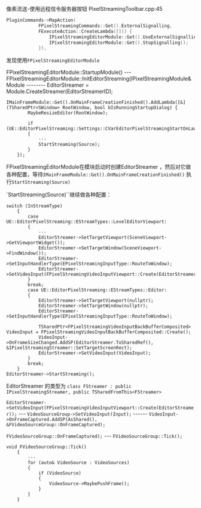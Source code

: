 像素流送-使用远程信令服务器按钮
PixelStreamingToolbar.cpp:45

```cpp
PluginCommands->MapAction(
			FPixelStreamingCommands::Get().ExternalSignalling,
			FExecuteAction::CreateLambda([]() {
				IPixelStreamingEditorModule::Get().UseExternalSignallingServer(!IPixelStreamingEditorModule::Get().UseExternalSignallingServer());
				IPixelStreamingEditorModule::Get().StopSignalling();
			}),
```

发现使用`FPixelStreamingEditorModule`

FPixelStreamingEditorModule::StartupModule()
--- FPixelStreamingEditorModule::InitEditorStreaming(IPixelStreamingModule& Module
-------- EditorStreamer = Module.CreateStreamer(EditorStreamerID);

```
IMainFrameModule::Get().OnMainFrameCreationFinished().AddLambda([&](TSharedPtr<SWindow> RootWindow, bool bIsRunningStartupDialog) {
		MaybeResizeEditor(RootWindow);

		if (UE::EditorPixelStreaming::Settings::CVarEditorPixelStreamingStartOnLaunch.GetValueOnAnyThread())
		{
			···
			StartStreaming(Source);
		}
	});
```

FPixelStreamingEditorModule在模块启动时创建EditorStreamer ，然后对它做各种配置，等待`IMainFrameModule::Get().OnMainFrameCreationFinished()` 执行`StartStreaming(Source)`

`StartStreaming(Source)``继续做各种配置：

```
switch (InStreamType)
	{
		case UE::EditorPixelStreaming::EStreamTypes::LevelEditorViewport:
		{
			···
			EditorStreamer->SetTargetViewport(SceneViewport->GetViewportWidget());
			EditorStreamer->SetTargetWindow(SceneViewport->FindWindow());
			EditorStreamer->SetInputHandlerType(EPixelStreamingInputType::RouteToWindow);
			EditorStreamer->SetVideoInput(FPixelStreamingVideoInputViewport::Create(EditorStreamer));
		}
		break;
		case UE::EditorPixelStreaming::EStreamTypes::Editor:
		{
			EditorStreamer->SetTargetViewport(nullptr);
			EditorStreamer->SetTargetWindow(nullptr);
			EditorStreamer->SetInputHandlerType(EPixelStreamingInputType::RouteToWindow);

			TSharedPtr<FPixelStreamingVideoInputBackBufferComposited> VideoInput = FPixelStreamingVideoInputBackBufferComposited::Create();
			VideoInput->OnFrameSizeChanged.AddSP(EditorStreamer.ToSharedRef(), &IPixelStreamingStreamer::SetTargetScreenRect);
			EditorStreamer->SetVideoInput(VideoInput);
		}
		break;
	}
EditorStreamer->StartStreaming();
```

EditorStreamer 的类型为 `class FStreamer : public IPixelStreamingStreamer, public TSharedFromThis<FStreamer>`

`EditorStreamer->SetVideoInput(FPixelStreamingVideoInputViewport::Create(EditorStreamer));`
--- `VideoSourceGroup->SetVideoInput(Input);`
------ `VideoInput->OnFrameCaptured.AddSP(AsShared(), &FVideoSourceGroup::OnFrameCaptured);`

`FVideoSourceGroup::OnFrameCaptured);`
--- `FVideoSourceGroup::Tick();`

```
void FVideoSourceGroup::Tick()
	{
		···
		for (auto& VideoSource : VideoSources)
		{
			if (VideoSource)
			{
				VideoSource->MaybePushFrame();
			}
		}
	}
```

